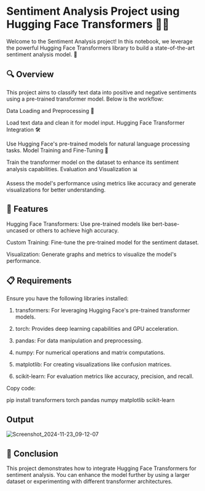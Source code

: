 
# Sentiment Analysis Project using Hugging Face Transformers 🤖✨

Welcome to the Sentiment Analysis project! In this notebook, we leverage the powerful Hugging Face Transformers library to build a state-of-the-art sentiment analysis model. 🚀


## 🔍 Overview

This project aims to classify text data into positive and negative sentiments using a pre-trained transformer model. Below is the workflow:

Data Loading and Preprocessing 📂

Load text data and clean it for model input.
Hugging Face Transformer Integration 🛠️

Use Hugging Face's pre-trained models for natural language processing tasks.
Model Training and Fine-Tuning 🧠

Train the transformer model on the dataset to enhance its sentiment analysis capabilities.
Evaluation and Visualization 📊

Assess the model's performance using metrics like accuracy and generate visualizations for better understanding.

## 🚀 Features

Hugging Face Transformers: Use pre-trained models like bert-base-uncased or others to achieve high accuracy.


Custom Training: Fine-tune the pre-trained model for the sentiment dataset.


Visualization: Generate graphs and metrics to visualize the model's performance.
## 📋 Requirements

Ensure you have the following libraries installed:

1. transformers: For leveraging Hugging Face's 
pre-trained transformer models.

2. torch: Provides deep learning capabilities and GPU acceleration.

3. pandas: For data manipulation and preprocessing.
4. numpy: For numerical operations and matrix computations.

5. matplotlib: For creating visualizations like confusion matrices.

6. scikit-learn: For evaluation metrics like accuracy, precision, and recall.






Copy code:

pip install transformers torch pandas numpy matplotlib scikit-learn
## Output

![Screenshot_2024-11-23_09-12-07](https://github.com/user-attachments/assets/0138c9d6-8acc-4348-a70d-361fa6f8b5c3)

## 🎉 Conclusion

This project demonstrates how to integrate Hugging Face Transformers for sentiment analysis. You can enhance the model further by using a larger dataset or experimenting with different transformer architectures.
